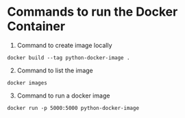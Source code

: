 # Commands to run the Docker Container 

1. Command to create image locally 

```shell
docker build --tag python-docker-image .
```

2. Command to list the image

```shell
docker images
```

3. Command to run a docker image

```shell
docker run -p 5000:5000 python-docker-image
```